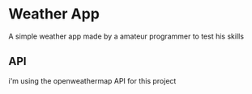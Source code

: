 # Weather App

A simple weather app made by a amateur programmer to test his skills 

## API

i'm using the openweathermap API for this project